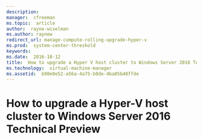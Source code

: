 ```yaml
---
description:  
manager:  cfreeman
ms.topic:  article
author:  rayne-wiselman
ms.author: raynew
redirect_url: manage-compute-rolling-upgrade-hyper-v
ms.prod:  system-center-threshold
keywords:  
ms.date:  2016-10-12
title:  How to upgrade a Hyper V host cluster to Windows Server 2016 Technical Preview
ms.technology:  virtual-machine-manager
ms.assetid:  b90e0e52-a56a-4a75-b0de-4ba85b48ffde
---
```


# How to upgrade a Hyper-V host cluster to Windows Server 2016 Technical Preview
